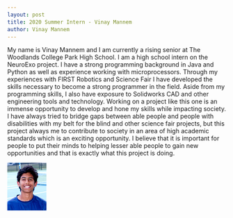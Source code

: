 ```yaml
---
layout: post
title: 2020 Summer Intern - Vinay Mannem
author: Vinay Mannem
---
```


<p>My name is Vinay Mannem and I am currently a rising senior at The Woodlands College Park High School. I am a high school intern on the NeuroExo project. I have a strong programming background in Java and Python as well as experience working with microprocessors. Through my experiences with FIRST Robotics and Science Fair I have developed the skills necessary to become a strong programmer in the field. Aside from my programming skills, I also have exposure to Solidworks CAD and other engineering tools and technology. Working on a project like this one is an immense opportunity to develop and hone my skills while impacting society. I have always tried to bridge gaps between able people and people with disabilities with my belt for the blind and other science fair projects, but this project always me to contribute to society in an area of high academic standards which is an exciting opportunity. I believe that it is important for people to put their minds to helping lesser able people to gain new opportunities and that is exactly what this project is doing.</p>
<img src="/photos/vinay.png">
